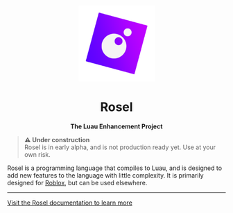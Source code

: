 <p align="center">
    <a href="">
      <img
        alt="ROSEL"
        width="175"
        src="./res/img/rosel-no-text.svg?sanitize=true"
      />
    </a>
</p>

<h1 align="center">Rosel</h1>
<p align="center">
  <b>The Luau Enhancement Project</b>
</p>

> **:warning: Under construction**  
> Rosel is in early alpha, and is not production ready yet. Use at your own risk.

Rosel is a programming language that compiles to Luau, and is designed to add new features to the language with little complexity. It is primarily designed for [Roblox](https://developer.roblox.com/), but can be used elsewhere.

-----

[Visit the Rosel documentation to learn more](https://ro-seau.github.io/Rosel)